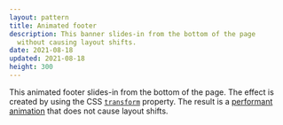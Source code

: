 ```yaml
---
layout: pattern
title: Animated footer
description: This banner slides-in from the bottom of the page
  without causing layout shifts.
date: 2021-08-18
updated: 2021-08-18
height: 300
---
```


This animated footer slides-in from the bottom of the page. The effect is
created by using the CSS
[`transform`](https://developer.mozilla.org/docs/Web/CSS/transform)
property. The result is a [performant
animation](/animations-guide/) that does not cause layout shifts.
